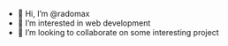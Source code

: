 - 👋 Hi, I’m @radomax
- 👀 I’m interested in web development
- 💞️ I’m looking to collaborate on some interesting project

<!---
radomax/radomax is a ✨ special ✨ repository because its `README.md` (this file) appears on your GitHub profile.
You can click the Preview link to take a look at your changes.
--->
